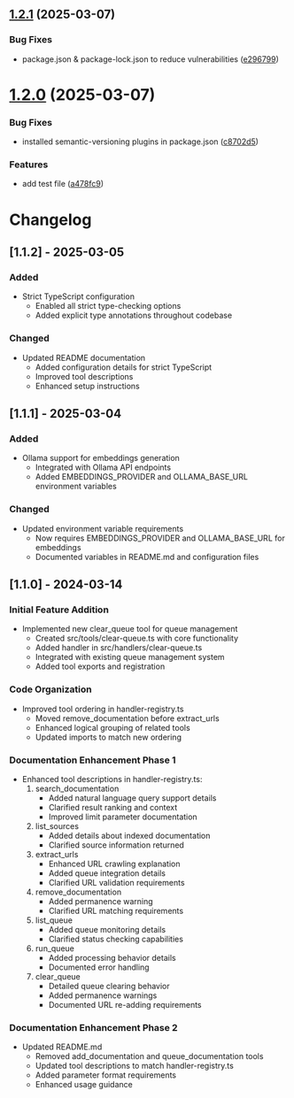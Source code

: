 ## [1.2.1](https://github.com/sanderkooger/mcp-server-ragdocs/compare/v1.2.0...v1.2.1) (2025-03-07)


### Bug Fixes

* package.json & package-lock.json to reduce vulnerabilities ([e296799](https://github.com/sanderkooger/mcp-server-ragdocs/commit/e296799a2371feee9f625d554f43c7d06f253b62))

# [1.2.0](https://github.com/sanderkooger/mcp-server-ragdocs/compare/v1.1.4...v1.2.0) (2025-03-07)


### Bug Fixes

* installed semantic-versioning plugins in package.json ([c8702d5](https://github.com/sanderkooger/mcp-server-ragdocs/commit/c8702d53686cb92d65d135edaa2e06226bc1c43b))


### Features

* add test file ([a478fc9](https://github.com/sanderkooger/mcp-server-ragdocs/commit/a478fc9f223af9756d18296fcabba2163db21f0a))

# Changelog

## [1.1.2] - 2025-03-05

### Added

- Strict TypeScript configuration
  - Enabled all strict type-checking options
  - Added explicit type annotations throughout codebase

### Changed

- Updated README documentation
  - Added configuration details for strict TypeScript
  - Improved tool descriptions
  - Enhanced setup instructions

## [1.1.1] - 2025-03-04

### Added

- Ollama support for embeddings generation
  - Integrated with Ollama API endpoints
  - Added EMBEDDINGS_PROVIDER and OLLAMA_BASE_URL environment variables

### Changed

- Updated environment variable requirements
  - Now requires EMBEDDINGS_PROVIDER and OLLAMA_BASE_URL for embeddings
  - Documented variables in README.md and configuration files

## [1.1.0] - 2024-03-14

### Initial Feature Addition

- Implemented new clear_queue tool for queue management
  - Created src/tools/clear-queue.ts with core functionality
  - Added handler in src/handlers/clear-queue.ts
  - Integrated with existing queue management system
  - Added tool exports and registration

### Code Organization

- Improved tool ordering in handler-registry.ts
  - Moved remove_documentation before extract_urls
  - Enhanced logical grouping of related tools
  - Updated imports to match new ordering

### Documentation Enhancement Phase 1

- Enhanced tool descriptions in handler-registry.ts:
  1. search_documentation
     - Added natural language query support details
     - Clarified result ranking and context
     - Improved limit parameter documentation
  2. list_sources
     - Added details about indexed documentation
     - Clarified source information returned
  3. extract_urls
     - Enhanced URL crawling explanation
     - Added queue integration details
     - Clarified URL validation requirements
  4. remove_documentation
     - Added permanence warning
     - Clarified URL matching requirements
  5. list_queue
     - Added queue monitoring details
     - Clarified status checking capabilities
  6. run_queue
     - Added processing behavior details
     - Documented error handling
  7. clear_queue
     - Detailed queue clearing behavior
     - Added permanence warnings
     - Documented URL re-adding requirements

### Documentation Enhancement Phase 2

- Updated README.md
  - Removed add_documentation and queue_documentation tools
  - Updated tool descriptions to match handler-registry.ts
  - Added parameter format requirements
  - Enhanced usage guidance
